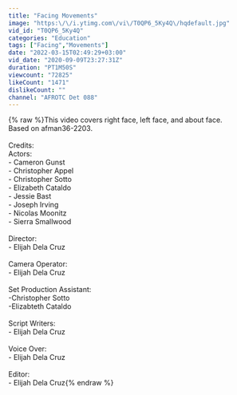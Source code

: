 ```yaml
---
title: "Facing Movements"
image: "https:\/\/i.ytimg.com\/vi\/T0QP6_5Ky4Q\/hqdefault.jpg"
vid_id: "T0QP6_5Ky4Q"
categories: "Education"
tags: ["Facing","Movements"]
date: "2022-03-15T02:49:29+03:00"
vid_date: "2020-09-09T23:27:31Z"
duration: "PT1M50S"
viewcount: "72825"
likeCount: "1471"
dislikeCount: ""
channel: "AFROTC Det 088"
---
```

{% raw %}This video covers right face, left face, and about face.<br />Based on afman36-2203.<br /><br />Credits:<br />Actors:<br />- Cameron Gunst<br />- Christopher Appel<br />- Christopher Sotto<br />- Elizabeth Cataldo<br />- Jessie Bast<br />- Joseph Irving<br />- Nicolas Moonitz<br />- Sierra Smallwood<br /><br />Director:<br />- Elijah Dela Cruz<br /><br />Camera Operator:<br />- Elijah Dela Cruz<br /><br />Set Production Assistant:<br />-Christopher Sotto<br />-Elizabteth Cataldo<br /><br />Script Writers:<br />- Elijah Dela Cruz<br /><br />Voice Over:<br />- Elijah Dela Cruz<br /><br />Editor:<br />- Elijah Dela Cruz{% endraw %}
